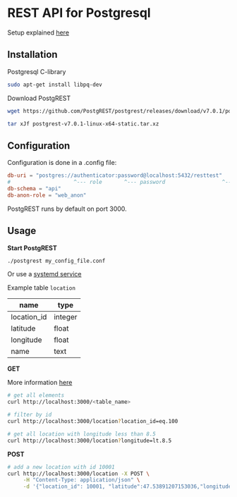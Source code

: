 # REST API for Postgresql

Setup explained [here](https://postgrest.org/en/v7.0.0/tutorials/tut0.html)

## Installation

Postgresql C-library
```sh
sudo apt-get install libpq-dev
```
Download PostgREST
```sh
wget https://github.com/PostgREST/postgrest/releases/download/v7.0.1/postgrest-v7.0.1-linux-x64-static.tar.xz

tar xJf postgrest-v7.0.1-linux-x64-static.tar.xz
```

## Configuration

Configuration is done in a .config file:

```conf
db-uri = "postgres://authenticator:password@localhost:5432/resttest"
#                    ^--- role       ^--- password                  ^--- database name          
db-schema = "api"
db-anon-role = "web_anon"
```

PostgREST runs by default on port 3000.

## Usage

**Start PostgREST**
```sh
./postgrest my_config_file.conf
```

Or use a [systemd service](postgrest.service)

Example table `location`

name|type
-|-
location_id|integer
latitude|float
longitude|float
name|text

**GET**

More information [here](https://postgrest.org/en/stable/api.html#tables-and-views)

```sh
# get all elements
curl http://localhost:3000/<table_name>

# filter by id 
curl http://localhost:3000/location?location_id=eq.100

# get all location with longitude less than 8.5
curl http://localhost:3000/location?longitude=lt.8.5
```

**POST**
```sh
# add a new location with id 10001
curl http://localhost:3000/location -X POST \
     -H "Content-Type: application/json" \
     -d '{"location_id": 10001, "latitude":47.53891207153036,"longitude": 7.613804923629768}'
```